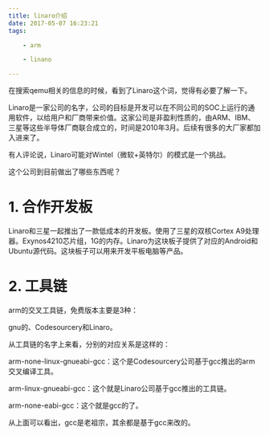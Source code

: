```yaml
---
title: linaro介绍
date: 2017-05-07 16:23:21
tags:

	- arm

	- linano

---
```


在搜索qemu相关的信息的时候，看到了Linaro这个词，觉得有必要了解一下。

Linaro是一家公司的名字，公司的目标是开发可以在不同公司的SOC上运行的通用软件，以给用户和厂商带来价值。这家公司是非盈利性质的，由ARM、IBM、三星等这些半导体厂商联合成立的，时间是2010年3月。后续有很多的大厂家都加入进来了。

有人评论说，Linaro可能对Wintel（微软+英特尔）的模式是一个挑战。

这个公司到目前做出了哪些东西呢？

# 1. 合作开发板

Linaro和三星一起推出了一款低成本的开发板。使用了三星的双核Cortex A9处理器。Exynos4210芯片组，1G的内存。Linaro为这块板子提供了对应的Android和Ubuntu源代码。这块板子可以用来开发平板电脑等产品。

# 2. 工具链 

arm的交叉工具链，免费版本主要是3种：

gnu的、Codesourcery和Linaro。

从工具链的名字上来看，分别的对应关系是这样的：

arm-none-linux-gnueabi-gcc：这个是Codesourcery公司基于gcc推出的arm交叉编译工具。

arm-linux-gnueabi-gcc：这个就是Linaro公司基于gcc推出的工具链。

arm-none-eabi-gcc：这个就是gcc的了。

从上面可以看出，gcc是老祖宗，其余都是基于gcc来改的。



